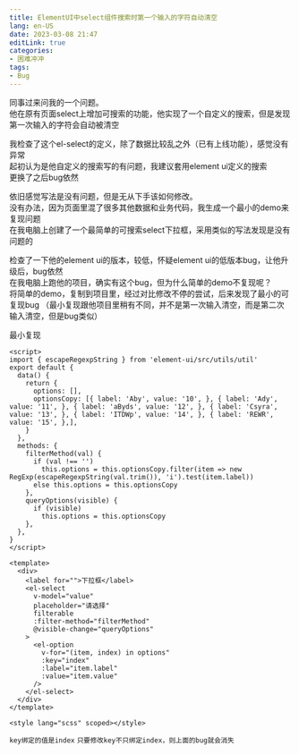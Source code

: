 ```yaml
---
title: ElementUI中select组件搜索时第一个输入的字符自动清空
lang: en-US
date: 2023-03-08 21:47
editLink: true
categories: 
- 困难冲冲
tags: 
- Bug
---
```


同事过来问我的一个问题。    
他在原有页面select上增加可搜索的功能，他实现了一个自定义的搜索，但是发现第一次输入的字符会自动被清空    

我检查了这个el-select的定义，除了数据比较乱之外（已有上线功能），感觉没有异常    
起初认为是他自定义的搜索写的有问题，我建议套用element ui定义的搜索   
更换了之后bug依然  

依旧感觉写法是没有问题，但是无从下手该如何修改。   
没有办法，因为页面里混了很多其他数据和业务代码，我生成一个最小的demo来复现问题   
在我电脑上创建了一个最简单的可搜索select下拉框，采用类似的写法发现是没有问题的   

检查了一下他的element ui的版本，较低，怀疑element ui的低版本bug，让他升级后，bug依然   
在我电脑上跑他的项目，确实有这个bug，但为什么简单的demo不复现呢？   
将简单的demo，复制到项目里，经过对比修改不停的尝试，后来发现了最小的可复现bug
（最小复现跟他项目里稍有不同，并不是第一次输入清空，而是第二次输入清空，但是bug类似）   

最小复现
```vue
<script>
import { escapeRegexpString } from 'element-ui/src/utils/util'
export default {
  data() {
    return {
      options: [],
      optionsCopy: [{ label: 'Aby', value: '10', }, { label: 'Ady', value: '11', }, { label: 'aByds', value: '12', }, { label: 'Csyra', value: '13', }, { label: 'ITDWp', value: '14', }, { label: 'REWR', value: '15', },],
    }
  },
  methods: {
    filterMethod(val) {
      if (val !== '')
        this.options = this.optionsCopy.filter(item => new RegExp(escapeRegexpString(val.trim()), 'i').test(item.label))
      else this.options = this.optionsCopy
    },
    queryOptions(visible) {
      if (visible)
        this.options = this.optionsCopy
    },
  },
}
</script>

<template>
  <div>
    <label for="">下拉框</label>
    <el-select
      v-model="value"
      placeholder="请选择"
      filterable
      :filter-method="filterMethod"
      @visible-change="queryOptions"
    >
      <el-option
        v-for="(item, index) in options"
        :key="index"
        :label="item.label"
        :value="item.value"
      />
    </el-select>
  </div>
</template>

<style lang="scss" scoped></style>
```

`key绑定的值是index` 
`只要修改key不只绑定index，则上面的bug就会消失`   

